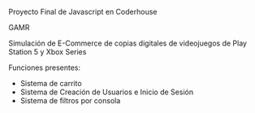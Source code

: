 Proyecto Final de Javascript en Coderhouse

GAMR

Simulación de E-Commerce de copias digitales de videojuegos de Play Station 5 y Xbox Series

Funciones presentes:

- Sistema de carrito
- Sistema de Creación de Usuarios e Inicio de Sesión
- Sistema de filtros por consola
